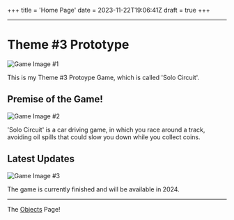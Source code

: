 +++
title = 'Home Page'
date = 2023-11-22T19:06:41Z
draft = true
+++

---

# Theme #3 Prototype

![Game Image #1](/images/Car_1.png)

This is my Theme #3 Protoype Game, which is called 'Solo Circuit'. 

## Premise of the Game!

![Game Image #2](/images/Car_3.png)

'Solo Circuit' is a car driving game, in which you race around a track, avoiding oil spills that could slow you down while you collect coins.

## Latest Updates

![Game Image #3](/images/Car_4.png)

The game is currently finished and will be available in 2024.

---

The [Objects](/objects) Page!
